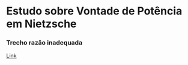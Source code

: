 # Estudo sobre Vontade de Potência em Nietzsche

### Trecho razão inadequada

[Link](https://razaoinadequada.com/2013/07/15/nietzsche-vontade-de-potencia/)
